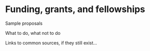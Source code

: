 # Funding, grants, and fellowships

Sample proposals

What to do, what not to do

Links to common sources, if they still exist...
